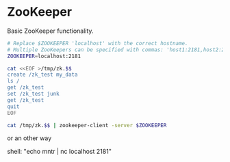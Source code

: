 # ZooKeeper
Basic ZooKeeper functionality.

```bash
# Replace $ZOOKEEPER 'localhost' with the correct hostname.
# Multiple ZooKeepers can be specified with commas: 'host1:2181,host2:2181,host3:2181'
ZOOKEEPER=localhost:2181

cat <<EOF >/tmp/zk.$$
create /zk_test my_data
ls /
get /zk_test
set /zk_test junk
get /zk_test
quit
EOF

cat /tmp/zk.$$ | zookeeper-client -server $ZOOKEEPER
```


or an other way

shell: "echo mntr | nc localhost 2181"